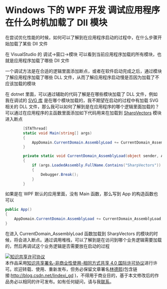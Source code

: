 
# Windows 下的 WPF 开发 调试应用程序在什么时机加载了 Dll 模块

在尝试优化性能的时候，如何可以了解到在应用程序启动的过程中，在什么步骤开始加载了某些 Dll 文件

<!--more-->


<!-- CreateTime:2021/4/8 17:57:19 -->

<!-- 发布 -->

在 VisualStudio 的 调试->窗口->模块 可以看到当前应用程序加载的所有模块，也就是应用程序加载了哪些 Dll 文件

一个调试方法是在合适的逻辑里面添加断点，或者在软件启动完成之后，通过模块了解应用程序加载了哪些 DLL 文件，从而了解应用程序启动慢是否因为加载了不应该加载的模块

在 dotnet 里面，可以通过辅助的代码了解是在哪些模块加载了 DLL 文件，例如我在调试的 [SVG 库](https://github.com/dotnet-campus/SharpVectors) 是在哪个模块加载的，我不期望在启动的过程中有加载 SVG 相关的 DLL 文件，那么我可以如何了解到是在应用程序的哪个逻辑里面加载的？可以通过在应用程序的主函数里面添加如下代码用来在加载到 [SharpVectors](https://github.com/dotnet-campus/SharpVectors) 模块进入断点

```csharp
        [STAThread]
        static void Main(string[] args)
        {
            AppDomain.CurrentDomain.AssemblyLoad += CurrentDomain_AssemblyLoad;
        }

        private static void CurrentDomain_AssemblyLoad(object sender, AssemblyLoadEventArgs args)
        {
            if (args.LoadedAssembly.FullName.Contains("SharpVectors"))
            {
                Debugger.Break();
            }
        }
```

如果是在 WPF 默认的应用里面，没有 Main 函数，那么写到 App 的构造函数也可以

```csharp
public App()
{
    AppDomain.CurrentDomain.AssemblyLoad += CurrentDomain_AssemblyLoad;
}
```

在进入 CurrentDomain_AssemblyLoad 函数加载到 SharpVectors 的模块的时候，将会进入断点。通过调用堆栈，可以了解到是在访问到哪个业务逻辑需要加载的，然后再调试这个业务逻辑是否需要放在启动的过程





<a rel="license" href="http://creativecommons.org/licenses/by-nc-sa/4.0/"><img alt="知识共享许可协议" style="border-width:0" src="https://licensebuttons.net/l/by-nc-sa/4.0/88x31.png" /></a><br />本作品采用<a rel="license" href="http://creativecommons.org/licenses/by-nc-sa/4.0/">知识共享署名-非商业性使用-相同方式共享 4.0 国际许可协议</a>进行许可。欢迎转载、使用、重新发布，但务必保留文章署名[林德熙](http://blog.csdn.net/lindexi_gd)(包含链接:http://blog.csdn.net/lindexi_gd )，不得用于商业目的，基于本文修改后的作品务必以相同的许可发布。如有任何疑问，请与我[联系](mailto:lindexi_gd@163.com)。